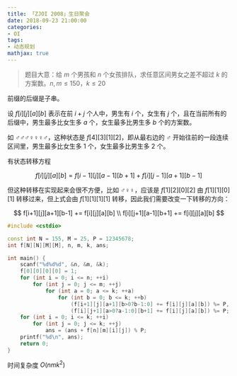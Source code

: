 ```yaml
---
title: 「ZJOI 2008」生日聚会
date: 2018-09-23 21:00:00
categories:
- OI
tags:
- 动态规划
mathjax: true
---
```


> 题目大意：给 $m$ 个男孩和 $n$ 个女孩排队，求任意区间男女之差不超过 $k$ 的方案数。$n,m≤150，k≤20$

前缀的后缀是子串。

设 $f[i][j][a][b]$ 表示在前 $i+j$ 个人中，男生有 $i$ 个，女生有 $j$ 个，且在当前所有的后缀中，男生最多比女生多 $a$ 个，女生最多比男生多 $b$ 个的方案数。

如 ♂♂♂♀♀♀♂，这种状态是 $f[4][3][1][2]$，即从最右边的 ♂ 开始往前的一段连续区间里，男生最多比女生多 $1$ 个，女生最多比男生多 $2$ 个。

有状态转移方程

$$
f[i][j][a][b]=f[i-1][j][a-1][b+1]+f[i][j-1][a+1][b-1]
$$

但这种转移在实现起来会很不方便，比如 ♂♀♀，应该是 $f[1][2][0][2]$ 由 $f[1][1][0][1]$ 转移过来，但上式会由 $f[1][1][1][1]$ 转移，因此我们需要改变一下转移的方向：

$$
f[i+1][j][a+1][b-1] += f[i][j][a][b] \\
f[i][j+1][a-1][b+1] += f[i][j][a][b]
$$

```c++
#include <cstdio>

const int N = 155, M = 25, P = 12345678;
int f[N][N][M][M], n, m, k, ans;

int main() {
    scanf("%d%d%d", &n, &m, &k);
    f[0][0][0][0] = 1;
    for (int i = 0; i <= n; ++i)
        for (int j = 0; j <= m; ++j)
            for (int a = 0; a <= k; ++a)
                for (int b = 0; b <= k; ++b)
                    (f[i+1][j][a+1][b>0?b-1:0] += f[i][j][a][b]) %= P,
                    (f[i][j+1][a>0?a-1:0][b+1] += f[i][j][a][b]) %= P;
    for (int i = 0; i <= k; ++i)
        for (int j = 0; j <= k; ++j)
            ans = (ans + f[n][m][i][j]) % P;
    printf("%d\n", ans);
    return 0;
}
```

时间复杂度 $O(nmk^2)$
